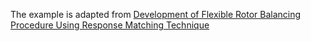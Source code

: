 The example is adapted from [Development of Flexible Rotor Balancing Procedure Using Response Matching Technique](http://dx.doi.org/10.1007/s42417-024-01574-y)
